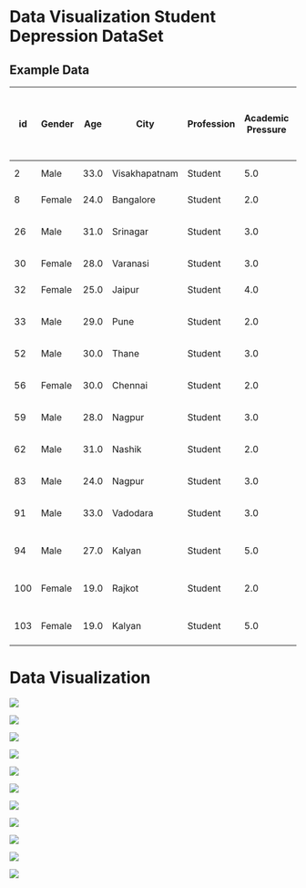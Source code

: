 # Data Visualization Student Depression DataSet

## Example Data

| id  | Gender | Age  | City         | Profession | Academic Pressure | Work Pressure | CGPA | Study Satisfaction | Job Satisfaction | Sleep Duration     | Dietary Habits | Degree     | Have you ever had suicidal thoughts ? | Work/Study Hours | Financial Stress | Family History of Mental Illness | Depression |
|-----|--------|------|--------------|------------|-------------------|----------------|------|---------------------|-------------------|---------------------|----------------|------------|--------------------------------------|------------------|------------------|-------------------------------|------------|
| 2   | Male   | 33.0 | Visakhapatnam | Student    | 5.0               | 0.0            | 8.97 | 2.0                 | 0.0               | 5-6 hours           | Healthy        | B.Pharm    | Yes                                  | 3.0              | 1.0              | No                            | 1          |
| 8   | Female | 24.0 | Bangalore     | Student    | 2.0               | 0.0            | 5.9  | 5.0                 | 0.0               | 5-6 hours           | Moderate       | BSc        | No                                   | 3.0              | 2.0              | Yes                           | 0          |
| 26  | Male   | 31.0 | Srinagar      | Student    | 3.0               | 0.0            | 7.03 | 5.0                 | 0.0               | Less than 5 hours   | Healthy        | BA         | No                                   | 9.0              | 1.0              | Yes                           | 0          |
| 30  | Female | 28.0 | Varanasi      | Student    | 3.0               | 0.0            | 5.59 | 2.0                 | 0.0               | 7-8 hours           | Moderate       | BCA        | Yes                                  | 4.0              | 5.0              | Yes                           | 1          |
| 32  | Female | 25.0 | Jaipur        | Student    | 4.0               | 0.0            | 8.13 | 3.0                 | 0.0               | 5-6 hours           | Moderate       | M.Tech     | Yes                                  | 1.0              | 1.0              | No                            | 0          |
| 33  | Male   | 29.0 | Pune          | Student    | 2.0               | 0.0            | 5.7  | 3.0                 | 0.0               | Less than 5 hours   | Healthy        | PhD        | No                                   | 4.0              | 1.0              | No                            | 0          |
| 52  | Male   | 30.0 | Thane         | Student    | 3.0               | 0.0            | 9.54 | 4.0                 | 0.0               | 7-8 hours           | Healthy        | BSc        | No                                   | 1.0              | 2.0              | No                            | 0          |
| 56  | Female | 30.0 | Chennai       | Student    | 2.0               | 0.0            | 8.04 | 4.0                 | 0.0               | Less than 5 hours   | Unhealthy      | Class 12   | No                                   | 0.0              | 1.0              | Yes                           | 0          |
| 59  | Male   | 28.0 | Nagpur        | Student    | 3.0               | 0.0            | 9.79 | 1.0                 | 0.0               | 7-8 hours           | Moderate       | B.Ed       | Yes                                  | 12.0             | 3.0              | No                            | 1          |
| 62  | Male   | 31.0 | Nashik        | Student    | 2.0               | 0.0            | 8.38 | 3.0                 | 0.0               | Less than 5 hours   | Moderate       | LLB        | Yes                                  | 2.0              | 5.0              | No                            | 1          |
| 83  | Male   | 24.0 | Nagpur        | Student    | 3.0               | 0.0            | 6.1  | 3.0                 | 0.0               | 5-6 hours           | Moderate       | Class 12   | Yes                                  | 11.0             | 1.0              | Yes                           | 1          |
| 91  | Male   | 33.0 | Vadodara      | Student    | 3.0               | 0.0            | 7.03 | 4.0                 | 0.0               | Less than 5 hours   | Healthy        | BE         | Yes                                  | 10.0             | 2.0              | Yes                           | 0          |
| 94  | Male   | 27.0 | Kalyan        | Student    | 5.0               | 0.0            | 7.04 | 1.0                 | 0.0               | Less than 5 hours   | Moderate       | M.Tech     | No                                   | 10.0             | 1.0              | Yes                           | 1          |
| 100 | Female | 19.0 | Rajkot        | Student    | 2.0               | 0.0            | 8.52 | 4.0                 | 0.0               | Less than 5 hours   | Unhealthy      | Class 12   | No                                   | 6.0              | 2.0              | Yes                           | 0          |
| 103 | Female | 19.0 | Kalyan        | Student    | 5.0               | 0.0            | 5.64 | 5.0                 | 0.0               | Less than 5 hours   | Moderate       | Class 12   | Yes                                  | 4.0              | 5.0              | Yes                           | 1          |


# Data Visualization

![](./img/f1.png)

![](./img/f2.png)

![](./img/f3.png)

![](./img/f4.png)

![](./img/f5.png)

![](./img/f6.png)

![](./img/f7.png)

![](./img/f8.png)

![](./img/f9.png)

![](./img/f10.png)

![](./img/f11.png)
